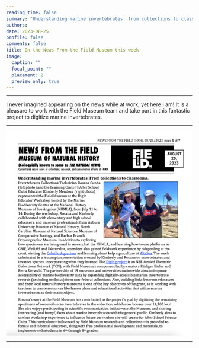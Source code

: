 ```yaml
--- 
reading_time: false
summary: "Understanding marine invertebrates: from collections to classrooms"
authors:
date: 2023-08-25
profile: false
comments: false
title: On the News From the Field Museum this week 
image:
  caption: ""
  focal_point: ""
  placement: 2
  preview_only: true
---
```

---
I never imagined appearing on the news while at work, yet here I am! It is a pleasure to work with the Field Museum 
team and take part in this fantastic project to digitize marine invertebrates.

---
![news](https://raw.githubusercontent.com/rosanafcunha/website_rosanafcunha/master/content/post/news/featured.png "news")

---
